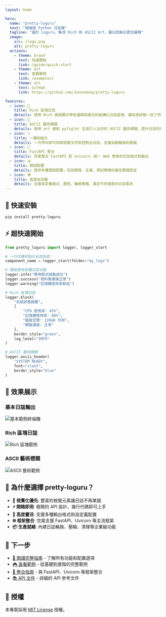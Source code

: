 ```yaml
---
layout: home

hero:
  name: "pretty-loguru"
  text: "增強版 Python 日誌庫"
  tagline: "基於 Loguru，集成 Rich 和 ASCII Art，讓日誌輸出更加優雅"
  image:
    src: /logo.png
    alt: pretty-loguru
  actions:
    - theme: brand
      text: 快速開始
      link: /guide/quick-start
    - theme: alt
      text: 查看範例
      link: /examples/
    - theme: alt
      text: GitHub
      link: https://github.com/JonesHong/pretty-loguru

features:
  - icon: 🎨
    title: Rich 區塊日誌
    details: 使用 Rich 面板顯示帶有邊框和樣式的結構化日誌區塊，讓系統狀態一目了然
  - icon: 🎯
    title: ASCII 藝術標題
    details: 使用 art 庫和 pyfiglet 生成引人注目的 ASCII 藝術標題，提升日誌的視覺效果
  - icon: 🔥
    title: 一鍵初始化
    details: 一次呼叫即可同時設置文件和控制台日誌，支援自動輪換和壓縮
  - icon: 🚀
    title: FastAPI 整合
    details: 完美整合 FastAPI 和 Uvicorn，統一 Web 應用的日誌格式和輸出
  - icon: 📊
    title: 預設配置
    details: 提供多種預設配置，包括開發、生產、測試環境的最佳實踐設定
  - icon: 🛠️
    title: 高度自定義
    details: 支援自定義格式、顏色、輪換策略，滿足不同場景的日誌需求
---
```


## 🚀 快速安裝

```bash
pip install pretty-loguru
```

## ⚡ 超快速開始

```python
from pretty_loguru import logger, logger_start

# 一行代碼初始化日誌系統
component_name = logger_start(folder="my_logs")

# 開始使用各種日誌功能
logger.info("應用程式啟動成功")
logger.success("資料庫連接正常")
logger.warning("記憶體使用率較高")

# Rich 區塊日誌
logger.block(
    "系統狀態摘要",
    [
        "CPU 使用率: 45%",
        "記憶體使用率: 60%", 
        "磁碟空間: 120GB 可用",
        "網路連接: 正常"
    ],
    border_style="green",
    log_level="INFO"
)

# ASCII 藝術標題
logger.ascii_header(
    "SYSTEM READY",
    font="slant",
    border_style="blue"
)
```

## 📸 效果展示

### 基本日誌輸出
![基本範例終端機](/example_1_en_terminal.png)

### Rich 區塊日誌
![Rich 區塊範例](/example_2_en_terminal.png)

### ASCII 藝術標題
![ASCII 藝術範例](/example_3_en_terminal.png)

## 🎯 為什麼選擇 pretty-loguru？

- **🎨 視覺化優先**: 豐富的視覺元素讓日誌不再單調
- **⚡ 開箱即用**: 極簡的 API 設計，幾行代碼即可上手
- **🔧 高度靈活**: 支援多種輸出格式和自定義配置
- **🌐 框架整合**: 完美支援 FastAPI、Uvicorn 等主流框架
- **📦 生產就緒**: 內建日誌輪換、壓縮、清理等企業級功能

## 🚀 下一步

<div class="vp-doc">

- [📖 閱讀完整指南](/guide/) - 了解所有功能和配置選項
- [🎮 查看範例](/examples/) - 從基礎到進階的完整範例
- [🔌 整合指南](/integrations/) - 與 FastAPI、Uvicorn 等框架整合
- [📚 API 文件](/api/) - 詳細的 API 參考文件

</div>

## 📄 授權

本專案採用 [MIT License](https://github.com/JonesHong/pretty-loguru/blob/master/LICENSE) 授權。